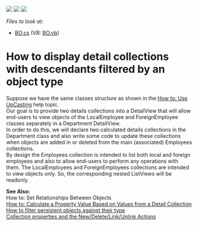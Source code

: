 <!-- default badges list -->
![](https://img.shields.io/endpoint?url=https://codecentral.devexpress.com/api/v1/VersionRange/128589810/12.1.7%2B)
[![](https://img.shields.io/badge/Open_in_DevExpress_Support_Center-FF7200?style=flat-square&logo=DevExpress&logoColor=white)](https://supportcenter.devexpress.com/ticket/details/E975)
[![](https://img.shields.io/badge/📖_How_to_use_DevExpress_Examples-e9f6fc?style=flat-square)](https://docs.devexpress.com/GeneralInformation/403183)
<!-- default badges end -->
<!-- default file list -->
*Files to look at*:

* [BO.cs](./CS/WinWebSolution.Module/BO.cs) (VB: [BO.vb](./VB/WinWebSolution.Module/BO.vb))
<!-- default file list end -->
# How to display detail collections with descendants filtered by an object type


<p>Suppose we have the same classes structure as shown in the <a href="http://documentation.devexpress.com/#Xaf/CustomDocument2797">How to: Use UpCasting</a> help topic.<br> Our goal is to provide two details collections into a DetailView that will allow end-users to view objects of the LocalEmployee and ForeignEmployee classes separately in a Department DetailView.<br> In order to do this, we will declare two calculated details collections in the Department class and also write some code to update these collections when objects are added in or deleted from the main (associated) Employees collections.<br> By design the Employees collection is intended to list both local and foreign employees and also to allow end-users to perform any operations with them. The LocalEmployees and ForeignEmployees collections are intended to view objects only. So, the corresponding nested ListViews will be readonly.</p>
<p><strong>See Also:</strong><br> How to: Set Relationships Between Objects<br> <a href="http://documentation.devexpress.com/#Xaf/CustomDocument3179">How to: Calculate a Property Value Based on Values from a Detail Collection</a><br> <a href="https://www.devexpress.com/Support/Center/p/E2027">How to filter persistent objects against their type</a><br><a href="https://www.devexpress.com/Support/Center/p/K18195">Collection properties and the New/Delete/Link/Unlink Actions</a></p>

<br/>


